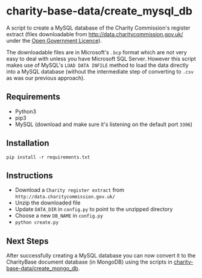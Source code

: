 # charity-base-data/create_mysql_db

A script to create a MySQL database of the Charity Commission's register extract (files downloadable from http://data.charitycommission.gov.uk/ under the [Open Government Licence](https://www.nationalarchives.gov.uk/doc/open-government-licence/version/3/)).

The downloadable files are in Microsoft's `.bcp` format which are not very easy to deal with unless you have Microsoft SQL Server. However this script makes use of MySQL's `LOAD DATA INFILE` method to load the data directly into a MySQL database (without the intermediate step of converting to `.csv` as was our previous approach).

## Requirements
* Python3
* pip3
* MySQL (download and make sure it's listening on the default port `3306`)

## Installation
```shell
pip install -r requirements.txt
```

## Instructions
* Download a `Charity register extract` from `http://data.charitycommission.gov.uk/`
* Unzip the downloaded file
* Update `DATA_DIR` in `config.py` to point to the unzipped directory
* Choose a new `DB_NAME` in `config.py`
* `python create.py`

## Next Steps
After successfully creating a MySQL database you can now convert it to the CharityBase document database (in MongoDB) using the scripts in [charity-base-data/create_mongo_db](../create_mongo_db).